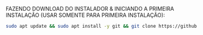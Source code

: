 FAZENDO DOWNLOAD DO INSTALADOR & INICIANDO A PRIMEIRA INSTALAÇÃO (USAR SOMENTE PARA PRIMEIRA INSTALAÇÃO):

```bash
sudo apt update && sudo apt install -y git && git clone https://github.com/marcellomso/instalador_whaticket_v1090.git && sudo chmod -R 777 instalador_whaticket_v1090 && cd instalador_whaticket_v1090 && sudo ./install_primaria
```

